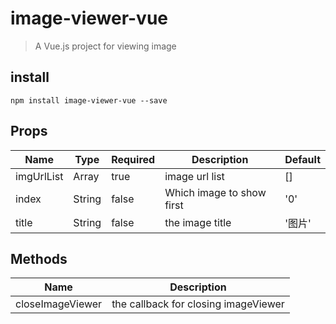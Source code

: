 # image-viewer-vue

> A Vue.js project for viewing image

## install
```
npm install image-viewer-vue --save
```

## Props
| Name | Type | Required | Description | Default |
| - | - | - | - | - | 
| imgUrlList | Array| true | image url list | [] |
| index | String| false | Which image to show first | '0' |
| title | String| false | the image title | '图片' |

## Methods
| Name | Description |
| - | - | 
| closeImageViewer | the callback for closing imageViewer | 